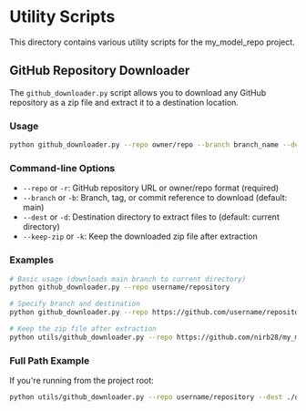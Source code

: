 # Utility Scripts

This directory contains various utility scripts for the my_model_repo project.

## GitHub Repository Downloader

The `github_downloader.py` script allows you to download any GitHub repository as a zip file and extract it to a destination location.

### Usage

```bash
python github_downloader.py --repo owner/repo --branch branch_name --dest destination_folder
```

### Command-line Options

- `--repo` or `-r`: GitHub repository URL or owner/repo format (required)
- `--branch` or `-b`: Branch, tag, or commit reference to download (default: main)
- `--dest` or `-d`: Destination directory to extract files to (default: current directory)
- `--keep-zip` or `-k`: Keep the downloaded zip file after extraction

### Examples

```bash
# Basic usage (downloads main branch to current directory)
python github_downloader.py --repo username/repository

# Specify branch and destination
python github_downloader.py --repo https://github.com/username/repository --branch develop --dest ./downloads

# Keep the zip file after extraction
python utils/github_downloader.py --repo https://github.com/nirb28/my_model_repo --keep-zip --dest .

```

### Full Path Example

If you're running from the project root:

```bash
python utils/github_downloader.py --repo username/repository --dest ./downloaded_repos
```
